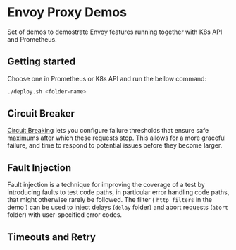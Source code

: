 # Envoy Proxy Demos

Set of demos to demostrate Envoy features running together with K8s API and Prometheus.

## Getting started

Choose one in Prometheus or K8s API and run the bellow command:

```sh
./deploy.sh <folder-name>
```

## Circuit Breaker

[Circuit Breaking](https://www.envoyproxy.io/learn/circuit-breaking) lets you configure failure thresholds that ensure safe maximums after which these requests stop. This allows for a more graceful failure, and time to respond to potential issues before they become larger.

## Fault Injection

Fault injection is a technique for improving the coverage of a test by introducing faults to test code paths, in particular error handling code paths, that might otherwise rarely be followed. The filter ( `http_filters` in the demo ) can be used to inject delays (`delay` folder) and abort requests (`abort` folder) with user-specified error codes.


## Timeouts and Retry